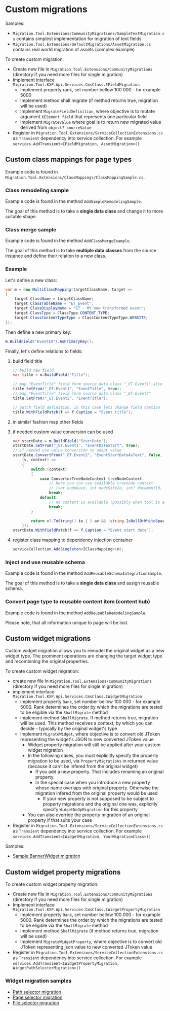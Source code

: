 # Custom migrations

Samples:

- `Migration.Tool.Extensions/CommunityMigrations/SampleTextMigration.cs` contains simplest implementation for migration of text fields
- `Migration.Tool.Extensions/DefaultMigrations/AssetMigration.cs` contains real world migration of assets (complex example)

To create custom migration:

- Create new file in `Migration.Tool.Extensions/CommunityMigrations` (directory if you need more files for single migration)
- Implement interface `Migration.Tool.KXP.Api.Services.CmsClass.IFieldMigration`
  - Implement property rank, set number bellow 100 000 - for example 5000
  - Implement method shall migrate (if method returns true, migration will be used)
  - Implement `MigrateFieldDefinition`, where objective is to mutate argument `XElement field` that represents one particular field
  - Implement `MigrateValue` where goal is to return new migrated value derived from `object? sourceValue`
- Register in `Migration.Tool.Extensions/ServiceCollectionExtensions.cs` as `Transient` dependency into service collection. For example `services.AddTransient<IFieldMigration, AssetMigration>()`

## Custom class mappings for page types

Example code is found in `Migration.Tool.Extensions/ClassMappings/ClassMappingSample.cs`.

### Class remodeling sample

Example code is found in the method `AddSimpleRemodelingSample`.

The goal of this method is to take a **single data class** and change it to more suitable shape.

### Class merge sample

Example code is found in the method `AddClassMergeExample`.

The goal of this method is to take **multiple data classes** from the source instance and define their relation to a new class.

### Example

Let's define a new class:

```csharp
var m = new MultiClassMapping(targetClassName, target =>
{
    target.ClassName = targetClassName;
    target.ClassTableName = "ET_Event";
    target.ClassDisplayName = "ET - MY new transformed event";
    target.ClassType = ClassType.CONTENT_TYPE;
    target.ClassContentTypeType = ClassContentTypeType.WEBSITE;
});
```

Then define a new primary key:

```csharp
m.BuildField("EventID").AsPrimaryKey();
```

Finally, let's define relations to fields:

1. build field title

   ```csharp
   // build new field
   var title = m.BuildField("Title");

   // map "EventTitle" field form source data class "_ET.Event1" also use it as template for target field
   title.SetFrom("_ET.Event1", "EventTitle", true);
   // map "EventTitle" field form source data class "_ET.Event2"
   title.SetFrom("_ET.Event2", "EventTitle");

   // patch field definition, in this case lets change field caption
   title.WithFieldPatch(f => f.Caption = "Event title");
   ```

1. in similar fashion map other fields
1. if needed custom value conversion can be used

   ```csharp
   var startDate = m.BuildField("StartDate");
   startDate.SetFrom("_ET.Event1", "EventDateStart", true);
   // if needed use value conversion to adapt value
   startDate.ConvertFrom("_ET.Event2", "EventStartDateAsText", false,
       (v, context) =>
       {
           switch (context)
           {
               case ConvertorTreeNodeContext treeNodeContext:
                   // here you can use available treenode context
                   // (var nodeGuid, int nodeSiteId, int? documentId, bool migratingFromVersionHistory) = treeNodeContext;
                   break;
               default:
                   // no context is available (possibly when tool is extended with other conversion possibilities)
                   break;
           }

           return v?.ToString() is { } av && !string.IsNullOrWhiteSpace(av) ? DateTime.Parse(av) : null;
       });
   startDate.WithFieldPatch(f => f.Caption = "Event start date");
   ```

1. register class mapping to dependency injection ocntainer

   ```csharp
   serviceCollection.AddSingleton<IClassMapping>(m);
   ```

### Inject and use reusable schema

Example code is found in the method `AddReusableSchemaIntegrationSample`.

The goal of this method is to take a **single data class** and assign reusable schema.

### Convert page type to reusable content item (content hub)

Example code is found in the method `AddReusableRemodelingSample`.

Please note, that all information unique to page will be lost.

## Custom widget migrations

Custom widget migration allows you to remodel the original widget as a new widget type. The prominent operations are
changing the target widget type and recombining the original properties.

To create custom widget migration:

- create new file in `Migration.Tool.Extensions/CommunityMigrations` (directory if you need more files for single migration)
- implement interface `Migration.Tool.KXP.Api.Services.CmsClass.IWidgetMigration`
  - implement property `Rank`, set number bellow 100 000 - for example 5000. Rank determines the order by which the migrations are tested to be eligible via the `ShallMigrate` method
  - implement method `ShallMigrate`. If method returns true, migration will be used. This method receives a context, by which you can decide - typically by the original widget's type
  - implement `MigrateWidget`, where objective is to convert old JToken representing the widget's JSON to new converted JToken value
    - Widget property migration will still be applied after your custom widget migration
    - In the following cases, you must explicitly specify the property migration to be used, via `PropertyMigrations` in returned value (because it can't be infered from the original widget)
      - If you add a new property. That includes renaming an original property.
      - In the special case when you introduce a new property whose name overlaps with original property. Otherwise the migration infered from the original property would be used
        - If your new property is not supposed to be subject to property migrations and the original one was, explicitly specify `WidgetNoOpMigration` for this property
    - You can also override the property migration of an original property if that suits your case
- Register in `Migration.Tool.Extensions/ServiceCollectionExtensions.cs` as `Transient` dependency into service collection. For example `services.AddTransient<IWidgetMigration, YourMigrationClass>()`

Samples:

- [Sample BannerWidget migration](./CommunityMigrations/SampleWidgetMigration.cs)

## Custom widget property migrations

To create custom widget property migration:

- Create new file in `Migration.Tool.Extensions/CommunityMigrations` (directory if you need more files for single migration)
- Implement interface `Migration.Tool.KXP.Api.Services.CmsClass.IWidgetPropertyMigration`
  - Implement property `Rank`, set number bellow 100 000 - for example 5000. Rank determines the order by which the migrations are tested to be eligible via the `ShallMigrate` method
  - Implement method `ShallMigrate` (if method returns true, migration will be used)
  - Implement `MigrateWidgetProperty`, where objective is to convert old JToken representing json value to new converted JToken value
- Register in `Migration.Tool.Extensions/ServiceCollectionExtensions.cs` as `Transient` dependency into service collection. For example `services.AddTransient<IWidgetPropertyMigration, WidgetPathSelectorMigration>()`

### Widget migration samples

- [Path selector migration](./DefaultMigrations/WidgetPathSelectorMigration.cs)
- [Page selector migration](./DefaultMigrations/WidgetPageSelectorMigration.cs)
- [File selector migration](./DefaultMigrations/WidgetFileMigration.cs)
